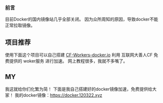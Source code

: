 ### 前言
目前Docker的国内镜像站几乎全部关闭。
因为众所周知的原因，导致docker不能正常拉取镜像。

## 项目推荐
使用下面这个项目可以自己搭建
[CF-Workers-docker.io](https://github.com/cmliu/CF-Workers-docker.io)
利用  互联网大善人CF 免费提供的 woker服务 进行加速。
网上教程很多，我就不多嘴了。

## MY
我这就给你们化繁为简！
下面是我自己搭建好的docker镜像加速，免费提供给大家！
我的docker镜像：https://docker.120322.xyz
